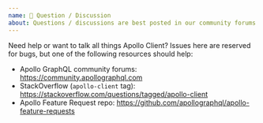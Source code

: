 ```yaml
---
name: 🤗 Question / Discussion
about: Questions / discussions are best posted in our community forums or StackOverflow.
---
```


Need help or want to talk all things Apollo Client? Issues here are reserved for bugs, but one of the following resources should help:

* Apollo GraphQL community forums: https://community.apollographql.com
* StackOverflow (`apollo-client` tag): https://stackoverflow.com/questions/tagged/apollo-client
* Apollo Feature Request repo: https://github.com/apollographql/apollo-feature-requests
